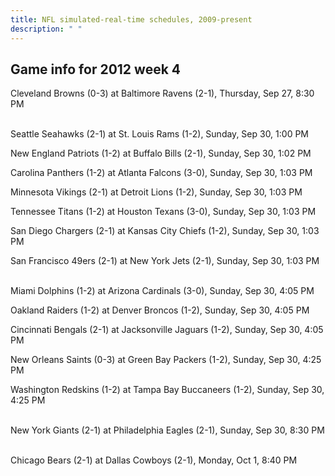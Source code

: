 ```yaml
---
title: NFL simulated-real-time schedules, 2009-present
description: " "
---
```


## Game info for 2012 week 4
Cleveland Browns (0-3) at Baltimore Ravens (2-1), Thursday, Sep 27, 8:30 PM

<br/>Seattle Seahawks (2-1) at St. Louis Rams (1-2), Sunday, Sep 30, 1:00 PM

New England Patriots (1-2) at Buffalo Bills (2-1), Sunday, Sep 30, 1:02 PM

Carolina Panthers (1-2) at Atlanta Falcons (3-0), Sunday, Sep 30, 1:03 PM

Minnesota Vikings (2-1) at Detroit Lions (1-2), Sunday, Sep 30, 1:03 PM

Tennessee Titans (1-2) at Houston Texans (3-0), Sunday, Sep 30, 1:03 PM

San Diego Chargers (2-1) at Kansas City Chiefs (1-2), Sunday, Sep 30, 1:03 PM

San Francisco 49ers (2-1) at New York Jets (2-1), Sunday, Sep 30, 1:03 PM

<br/>Miami Dolphins (1-2) at Arizona Cardinals (3-0), Sunday, Sep 30, 4:05 PM

Oakland Raiders (1-2) at Denver Broncos (1-2), Sunday, Sep 30, 4:05 PM

Cincinnati Bengals (2-1) at Jacksonville Jaguars (1-2), Sunday, Sep 30, 4:05 PM

New Orleans Saints (0-3) at Green Bay Packers (1-2), Sunday, Sep 30, 4:25 PM

Washington Redskins (1-2) at Tampa Bay Buccaneers (1-2), Sunday, Sep 30, 4:25 PM

<br/>New York Giants (2-1) at Philadelphia Eagles (2-1), Sunday, Sep 30, 8:30 PM

<br/>Chicago Bears (2-1) at Dallas Cowboys (2-1), Monday, Oct 1, 8:40 PM

